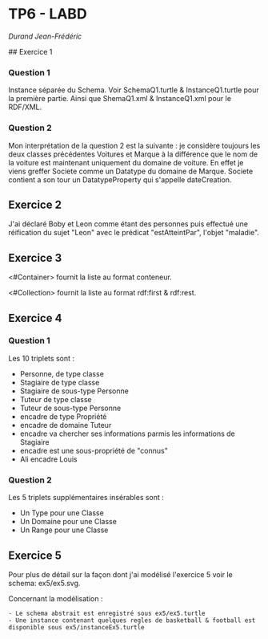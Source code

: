 # TP6 - LABD

*Durand Jean-Frédéric*

## Exercice 1

### Question 1 

Instance séparée du Schema. Voir SchemaQ1.turtle & InstanceQ1.turtle pour la première partie. Ainsi que ShemaQ1.xml & InstanceQ1.xml pour le RDF/XML.

### Question 2

Mon interprétation de la question 2 est la suivante :
je considère toujours les deux classes précédentes Voitures et Marque à la différence que le nom de la voiture est maintenant uniquement du domaine de voiture.
En effet je viens greffer Societe comme un Datatype du domaine de Marque. Societe contient a son tour un DatatypeProperty qui s'appelle dateCreation.

## Exercice 2

J'ai déclaré Boby et Leon comme étant des personnes puis effectué une réification du sujet "Leon" avec le prédicat "estAtteintPar", l'objet "maladie".

## Exercice 3

<#Container> fournit la liste au format conteneur.

<#Collection> fournit la liste au format rdf:first & rdf:rest.

## Exercice 4

### Question 1

Les 10 triplets sont :

- Personne, de type classe
- Stagiaire de type classe
- Stagiaire de sous-type Personne
- Tuteur de type classe
- Tuteur de sous-type Personne
- encadre de type Propriété
- encadre de domaine Tuteur
- encadre va chercher ses informations parmis les informations de Stagiaire
- encadre est une sous-propriété de "connus"
- Ali encadre Louis

### Question 2

Les 5 triplets supplémentaires insérables sont :

- Un Type pour une Classe
- Un Domaine pour une Classe
- Un Range pour une Classe

## Exercice 5

Pour plus de détail sur la façon dont j'ai modélisé l'exercice 5 voir le schema: ex5/ex5.svg.

Concernant la modélisation : 

    - Le schema abstrait est enregistré sous ex5/ex5.turtle
    - Une instance contenant quelques regles de basketball & football est disponible sous ex5/instanceEx5.turtle